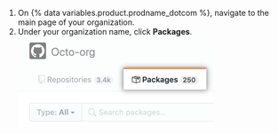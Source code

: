 1. On {% data variables.product.prodname_dotcom %}, navigate to the main page of your organization.
2. Under your organization name, click **Packages**. ![Container access invite button](/assets/images/help/package-registry/org-tab-for-packages.png)
